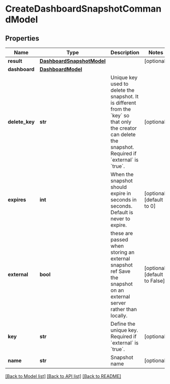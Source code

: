 # CreateDashboardSnapshotCommandModel

## Properties
Name | Type | Description | Notes
------------ | ------------- | ------------- | -------------
**result** | [**DashboardSnapshotModel**](DashboardSnapshotModel.md) |  | [optional] 
**dashboard** | [**DashboardModel**](DashboardModel.md) |  | 
**delete_key** | **str** | Unique key used to delete the snapshot. It is different from the &#x60;key&#x60; so that only the creator can delete the snapshot. Required if &#x60;external&#x60; is &#x60;true&#x60;. | [optional] 
**expires** | **int** | When the snapshot should expire in seconds in seconds. Default is never to expire. | [optional] [default to 0]
**external** | **bool** | these are passed when storing an external snapshot ref Save the snapshot on an external server rather than locally. | [optional] [default to False]
**key** | **str** | Define the unique key. Required if &#x60;external&#x60; is &#x60;true&#x60;. | [optional] 
**name** | **str** | Snapshot name | [optional] 

[[Back to Model list]](../README.md#documentation-for-models) [[Back to API list]](../README.md#documentation-for-api-endpoints) [[Back to README]](../README.md)


